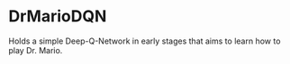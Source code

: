 # DrMarioDQN
Holds a simple Deep-Q-Network in early stages that aims to learn how to play Dr. Mario.
